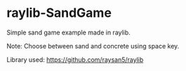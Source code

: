 # raylib-SandGame
Simple sand game example made in raylib.

Note: Choose between sand and concrete using space key.

Library used: https://github.com/raysan5/raylib
